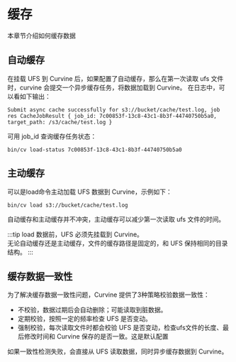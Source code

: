 # 缓存
本章节介绍如何缓存数据

## 自动缓存
在挂载 UFS 到 Curvine 后，如果配置了自动缓存，那么在第一次读取 ufs 文件时，curvine 会提交一个异步缓存任务，将数据加载到 Curvine。
在日志中，可以看如下输出：
``` 
Submit async cache successfully for s3://bucket/cache/test.log, job res CacheJobResult { job_id: 7c00853f-13c8-43c1-8b3f-44740750b5a0, target_path: /s3/cache/test.log }    
```

可用 job_id 查询缓存任务状态：
``` 
bin/cv load-status 7c00853f-13c8-43c1-8b3f-44740750b5a0
```

## 主动缓存
可以是load命令主动加载 UFS 数据到 Curvine，示例如下：
```
bin/cv load s3://bucket/cache/test.log
```
自动缓存和主动缓存并不冲突，主动缓存可以减少第一次读取 ufs 文件的时间。


:::tip
load 数据前，UFS 必须先挂载到 Curvine。  
无论自动缓存还是主动缓存，文件的缓存路径是固定的，和 UFS 保持相同的目录结构。
:::


## 缓存数据一致性
为了解决缓存数据一致性问题，Curvine 提供了3种策略校验数据一致性：
- 不校验，数据过期后会自动删除；可能读取到脏数据。
- 定期校验，按照一定的频率检查 UFS 是否变动。
- 强制校验，每次读取文件时都会校验 UFS 是否变动，检查ufs文件的长度、最后修改时间和 Curvine 保存的是否一致。这是默认配置

如果一致性检测失败，会直接从 UFS 读取数据，同时异步缓存数据到 Curvine。